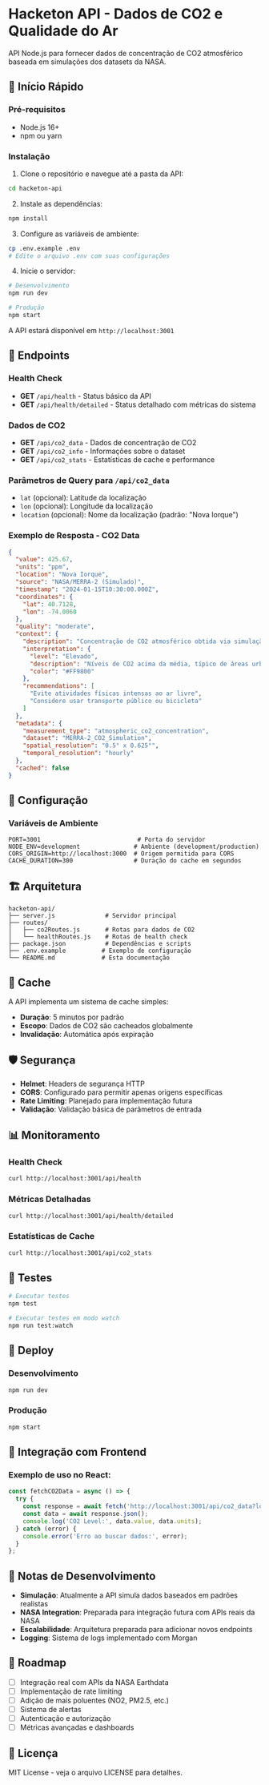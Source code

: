 # Hacketon API - Dados de CO2 e Qualidade do Ar

API Node.js para fornecer dados de concentração de CO2 atmosférico baseada em simulações dos datasets da NASA.

## 🚀 Início Rápido

### Pré-requisitos
- Node.js 16+ 
- npm ou yarn

### Instalação

1. Clone o repositório e navegue até a pasta da API:
```bash
cd hacketon-api
```

2. Instale as dependências:
```bash
npm install
```

3. Configure as variáveis de ambiente:
```bash
cp .env.example .env
# Edite o arquivo .env com suas configurações
```

4. Inicie o servidor:
```bash
# Desenvolvimento
npm run dev

# Produção
npm start
```

A API estará disponível em `http://localhost:3001`

## 📡 Endpoints

### Health Check
- **GET** `/api/health` - Status básico da API
- **GET** `/api/health/detailed` - Status detalhado com métricas do sistema

### Dados de CO2
- **GET** `/api/co2_data` - Dados de concentração de CO2
- **GET** `/api/co2_info` - Informações sobre o dataset
- **GET** `/api/co2_stats` - Estatísticas de cache e performance

### Parâmetros de Query para `/api/co2_data`
- `lat` (opcional): Latitude da localização
- `lon` (opcional): Longitude da localização  
- `location` (opcional): Nome da localização (padrão: "Nova Iorque")

### Exemplo de Resposta - CO2 Data
```json
{
  "value": 425.67,
  "units": "ppm",
  "location": "Nova Iorque",
  "source": "NASA/MERRA-2 (Simulado)",
  "timestamp": "2024-01-15T10:30:00.000Z",
  "coordinates": {
    "lat": 40.7128,
    "lon": -74.0060
  },
  "quality": "moderate",
  "context": {
    "description": "Concentração de CO2 atmosférico obtida via simulação baseada em dados MERRA-2",
    "interpretation": {
      "level": "Elevado",
      "description": "Níveis de CO2 acima da média, típico de áreas urbanas",
      "color": "#FF9800"
    },
    "recommendations": [
      "Evite atividades físicas intensas ao ar livre",
      "Considere usar transporte público ou bicicleta"
    ]
  },
  "metadata": {
    "measurement_type": "atmospheric_co2_concentration",
    "dataset": "MERRA-2_CO2_Simulation",
    "spatial_resolution": "0.5° x 0.625°",
    "temporal_resolution": "hourly"
  },
  "cached": false
}
```

## 🔧 Configuração

### Variáveis de Ambiente
```env
PORT=3001                           # Porta do servidor
NODE_ENV=development               # Ambiente (development/production)
CORS_ORIGIN=http://localhost:3000  # Origem permitida para CORS
CACHE_DURATION=300                 # Duração do cache em segundos
```

## 🏗️ Arquitetura

```
hacketon-api/
├── server.js              # Servidor principal
├── routes/
│   ├── co2Routes.js       # Rotas para dados de CO2
│   └── healthRoutes.js    # Rotas de health check
├── package.json           # Dependências e scripts
├── .env.example          # Exemplo de configuração
└── README.md             # Esta documentação
```

## 🔄 Cache

A API implementa um sistema de cache simples:
- **Duração**: 5 minutos por padrão
- **Escopo**: Dados de CO2 são cacheados globalmente
- **Invalidação**: Automática após expiração

## 🛡️ Segurança

- **Helmet**: Headers de segurança HTTP
- **CORS**: Configurado para permitir apenas origens específicas
- **Rate Limiting**: Planejado para implementação futura
- **Validação**: Validação básica de parâmetros de entrada

## 📊 Monitoramento

### Health Check
```bash
curl http://localhost:3001/api/health
```

### Métricas Detalhadas
```bash
curl http://localhost:3001/api/health/detailed
```

### Estatísticas de Cache
```bash
curl http://localhost:3001/api/co2_stats
```

## 🧪 Testes

```bash
# Executar testes
npm test

# Executar testes em modo watch
npm run test:watch
```

## 🚀 Deploy

### Desenvolvimento
```bash
npm run dev
```

### Produção
```bash
npm start
```

## 🤝 Integração com Frontend

### Exemplo de uso no React:
```javascript
const fetchCO2Data = async () => {
  try {
    const response = await fetch('http://localhost:3001/api/co2_data?location=São Paulo');
    const data = await response.json();
    console.log('CO2 Level:', data.value, data.units);
  } catch (error) {
    console.error('Erro ao buscar dados:', error);
  }
};
```

## 📝 Notas de Desenvolvimento

- **Simulação**: Atualmente a API simula dados baseados em padrões realistas
- **NASA Integration**: Preparada para integração futura com APIs reais da NASA
- **Escalabilidade**: Arquitetura preparada para adicionar novos endpoints
- **Logging**: Sistema de logs implementado com Morgan

## 🔮 Roadmap

- [ ] Integração real com APIs da NASA Earthdata
- [ ] Implementação de rate limiting
- [ ] Adição de mais poluentes (NO2, PM2.5, etc.)
- [ ] Sistema de alertas
- [ ] Autenticação e autorização
- [ ] Métricas avançadas e dashboards

## 📄 Licença

MIT License - veja o arquivo LICENSE para detalhes.